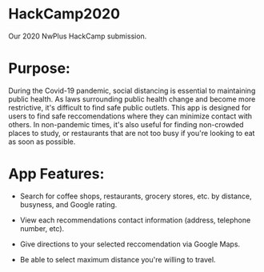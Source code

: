# HackCamp2020
Our 2020 NwPlus HackCamp submission.

# Purpose:
During the Covid-19 pandemic, social distancing is essential to maintaining public health. As laws
surrounding public health change and become more restrictive, it's difficult to find safe public
outlets. This app is designed for users to find safe reccomendations where they can minimize contact
with others. In non-pandemic times, it's also useful for finding non-crowded places to study, or
restaurants that are not too busy if you're looking to eat as soon as possible.

# App Features:
* Search for coffee shops, restaurants, grocery stores, etc. by distance, busyness, and Google
rating.

* View each recommendations contact information (address, telephone number, etc).

* Give directions to your selected reccomendation via Google Maps.

* Be able to select maximum distance you're willing to travel.

